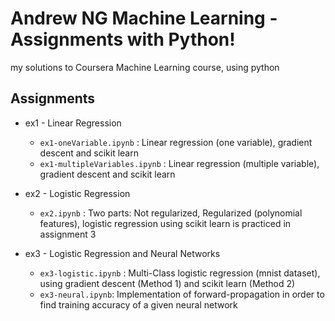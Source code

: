 # Andrew NG Machine Learning - Assignments with Python!
my solutions to Coursera Machine Learning course, using python

## Assignments

* ex1 - Linear Regression
  * `ex1-oneVariable.ipynb` : Linear regression (one variable), gradient descent and scikit learn
  * `ex1-multipleVariables.ipynb` : Linear regression (multiple variable), gradient descent and scikit learn

* ex2 - Logistic Regression
  * `ex2.ipynb` : Two parts: Not regularized, Regularized (polynomial features), logistic regression using scikit learn is practiced in assignment 3
  
* ex3 - Logistic Regression and Neural Networks
  * `ex3-logistic.ipynb` : Multi-Class logistic regression (mnist dataset), using gradient descent (Method 1) and scikit learn (Method 2)
  * `ex3-neural.ipynb`: Implementation of forward-propagation in order to find training accuracy of a given neural network
